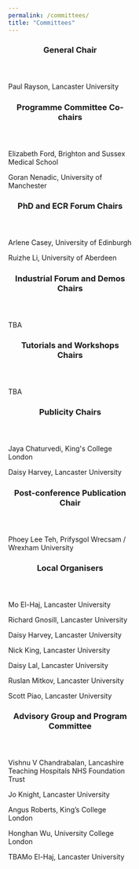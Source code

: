 ```yaml
---
permalink: /committees/
title: "Committees"
---
```

<html>
<title>W3.CSS</title>
<meta name="viewport" content="width=device-width, initial-scale=1">
<link rel="stylesheet" href="https://www.w3schools.com/w3css/4/w3.css">
<body>
<p> </p>
<div class="w3-container">
  <div class="w3-card-4" style="width:50%;">
    <header class="w3-container w3-cyan">
      <h3>General Chair</h3>
    </header>
    <div class="w3-container">
      <p> </p>
      <p>Paul Rayson, Lancaster University</p>
    </div>
    <footer class="w3-container w3-cyan">
      <h5> </h5>
    </footer>
  </div>
</div>
<p> </p>
<p> </p>
<div class="w3-container">
  <div class="w3-card-4" style="width:50%;">
    <header class="w3-container w3-pink">
      <h3>Programme Committee Co-chairs</h3>
    </header>
    <div class="w3-container">
      <p> </p>
      <p>Elizabeth Ford, Brighton and Sussex Medical School</p>
      <p>Goran Nenadic, University of Manchester</p>
    </div>
    <footer class="w3-container w3-pink">
      <h5> </h5>
    </footer>
  </div>
</div>
<p> </p>
<p> </p>
<div class="w3-container">
  <div class="w3-card-4" style="width:50%;">
    <header class="w3-container w3-cyan">
      <h3>PhD and ECR Forum Chairs</h3>
    </header>
    <div class="w3-container">
      <p> </p>
      <p>Arlene Casey, University of Edinburgh</p>
      <p>Ruizhe Li, University of Aberdeen</p>
    </div>
    <footer class="w3-container w3-cyan">
      <h5> </h5>
    </footer>
  </div>
</div>
<p> </p>
<p> </p>
<div class="w3-container">
  <div class="w3-card-4" style="width:50%;">
    <header class="w3-container w3-pink">
      <h3>Industrial Forum and Demos Chairs</h3>
    </header>
    <div class="w3-container">
      <p> </p>
      <p>TBA</p>
    </div>
    <footer class="w3-container w3-pink">
      <h5> </h5>
    </footer>
  </div>
</div>
<p> </p>
<p> </p>
<div class="w3-container">
  <div class="w3-card-4" style="width:50%;">
    <header class="w3-container w3-cyan">
      <h3>Tutorials and Workshops Chairs</h3>
    </header>
    <div class="w3-container">
      <p> </p>
      <p>TBA</p>
    </div>
    <footer class="w3-container w3-cyan">
      <h5> </h5>
    </footer>
  </div>
</div>
<p> </p>
<p> </p>
<div class="w3-container">
  <div class="w3-card-4" style="width:50%;">
    <header class="w3-container w3-pink">
      <h3>Publicity Chairs</h3>
    </header>
    <div class="w3-container">
      <p> </p>
      <p>Jaya Chaturvedi, King's College London</p>
      <p>Daisy Harvey, Lancaster University</p>
    </div>
    <footer class="w3-container w3-pink">
      <h5> </h5>
    </footer>
  </div>
</div>
<p> </p>
<p> </p>
<div class="w3-container">
  <div class="w3-card-4" style="width:50%;">
    <header class="w3-container w3-cyan">
      <h3>Post-conference Publication Chair</h3>
    </header>
    <div class="w3-container">
      <p> </p>
      <p>Phoey Lee Teh, Prifysgol Wrecsam / Wrexham University</p>
    </div>
    <footer class="w3-container w3-cyan">
      <h5> </h5>
    </footer>
  </div>
</div>
<p> </p>
<p> </p>
<div class="w3-container">
  <div class="w3-card-4" style="width:50%;">
    <header class="w3-container w3-pink">
      <h3>Local Organisers</h3>
    </header>
    <div class="w3-container">
      <p> </p>
      <p>Mo El-Haj, Lancaster University</p>
      <p>Richard Gnosill, Lancaster University</p>
      <p>Daisy Harvey, Lancaster University</p>
      <p>Nick King, Lancaster University</p>
      <p>Daisy Lal, Lancaster University</p>
      <p>Ruslan Mitkov, Lancaster University</p>
      <p>Scott Piao, Lancaster University</p>
    </div>
    <footer class="w3-container w3-pink">
      <h5> </h5>
    </footer>
  </div>
</div>
<p> </p>
<p> </p>
<div class="w3-container">
  <div class="w3-card-4" style="width:50%;">
    <header class="w3-container w3-cyan">
      <h3>Advisory Group and Program Committee</h3>
    </header>
    <div class="w3-container">
      <p> </p>
      <p>Vishnu V Chandrabalan, Lancashire Teaching Hospitals NHS Foundation Trust</p>
      <p>Jo Knight, Lancaster University</p>
      <p>Angus Roberts, King’s College London</p>
      <p>Honghan Wu, University College London</p>
      <p>TBAMo El-Haj, Lancaster University</p>
    </div>
    <footer class="w3-container w3-cyan">
      <h5> </h5>
    </footer>
  </div>
</div>
</body>
</html>

